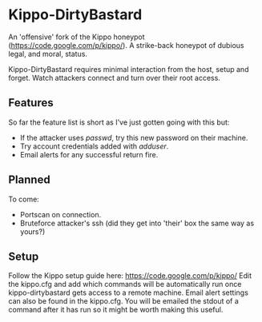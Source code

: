 Kippo-DirtyBastard
==================

An 'offensive' fork of the Kippo honeypot (https://code.google.com/p/kippo/). A strike-back honeypot of dubious legal, and moral, status.

Kippo-DirtyBastard requires minimal interaction from the host, setup and forget. Watch attackers connect and turn over their root access.

Features
--------

So far the feature list is short as I've just gotten going with this but:
* If the attacker uses *passwd*, try this new password on their machine.
* Try account credentials added with *adduser*.
* Email alerts for any successful return fire.

Planned
-------

To come:
* Portscan on connection.
* Bruteforce attacker's ssh (did they get into 'their' box the same way as yours?)

Setup
-----

Follow the Kippo setup guide here: https://code.google.com/p/kippo/ 
Edit the kippo.cfg and add which commands will be automatically run once kippo-dirtybastard gets access to a remote machine.
Email alert settings can also be found in the kippo.cfg. You will be emailed the stdout of a command after it has run so it might be worth making this useful.

